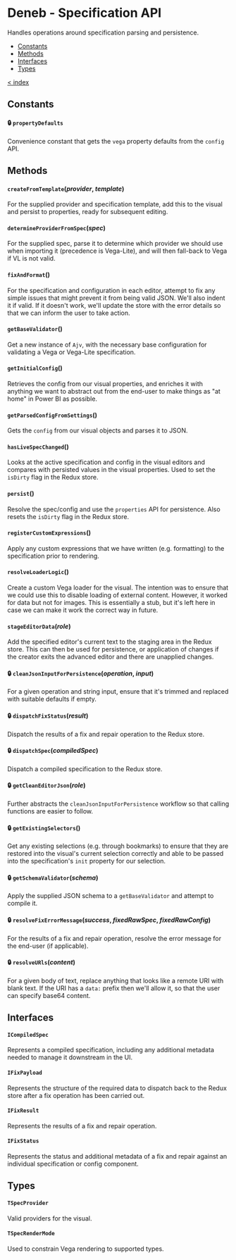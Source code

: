 # Deneb - Specification API

Handles operations around specification parsing and persistence.

-   [Constants](#constants)
-   [Methods](#methods)
-   [Interfaces](#interfaces)
-   [Types](#types)

[< index](../README.md)

## Constants

#### 🔒 `propertyDefaults`

Convenience constant that gets the `vega` property defaults from the `config` API.

## Methods

#### `createFromTemplate`(_provider_, _template_)

For the supplied provider and specification template, add this to the visual and persist to properties, ready for subsequent editing.

#### `determineProviderFromSpec`(_spec_)

For the supplied spec, parse it to determine which provider we should use when importing it (precedence is Vega-Lite), and will then fall-back to Vega if VL is not valid.

#### `fixAndFormat`()

For the specification and configuration in each editor, attempt to fix any simple issues that might prevent it from being valid JSON. We'll also indent it if valid. If it doesn't work, we'll update the store with the error details so that we can inform the user to take action.

#### `getBaseValidator`()

Get a new instance of `Ajv`, with the necessary base configuration for validating a Vega or Vega-Lite specification.

#### `getInitialConfig`()

Retrieves the config from our visual properties, and enriches it with anything we want to abstract out from the end-user to make things as "at home" in Power BI as possible.

#### `getParsedConfigFromSettings`()

Gets the `config` from our visual objects and parses it to JSON.

#### `hasLiveSpecChanged`()

Looks at the active specification and config in the visual editors and compares with persisted values in the visual properties. Used to set the `isDirty` flag in the Redux store.

#### `persist`()

Resolve the spec/config and use the `properties` API for persistence. Also resets the `isDirty` flag in the Redux store.

#### `registerCustomExpressions`()

Apply any custom expressions that we have written (e.g. formatting) to the specification prior to rendering.

#### `resolveLoaderLogic`()

Create a custom Vega loader for the visual. The intention was to ensure that we could use this to disable loading of external content. However, it worked for data but not for images. This is essentially a stub, but it's left here in case we can make it work the correct way in future.

#### `stageEditorData`(_role_)

Add the specified editor's current text to the staging area in the Redux store. This can then be used for persistence, or application of changes if the creator exits the advanced editor and there are unapplied changes.

#### 🔒 `cleanJsonInputForPersistence`(_operation_, _input_)

For a given operation and string input, ensure that it's trimmed and replaced with suitable defaults if empty.

#### 🔒 `dispatchFixStatus`(_result_)

Dispatch the results of a fix and repair operation to the Redux store.

#### 🔒 `dispatchSpec`(_compiledSpec_)

Dispatch a compiled specification to the Redux store.

#### 🔒 `getCleanEditorJson`(_role_)

Further abstracts the `cleanJsonInputForPersistence` workflow so that calling functions are easier to follow.

#### 🔒 `getExistingSelectors`()

Get any existing selections (e.g. through bookmarks) to ensure that they are restored into the visual's current selection correctly and able to be passed into the specification's `init` property for our selection.

#### 🔒 `getSchemaValidator`(_schema_)

Apply the supplied JSON schema to a `getBaseValidator` and attempt to compile it.

#### 🔒 `resolveFixErrorMessage`(_success_, _fixedRawSpec_, _fixedRawConfig_)

For the results of a fix and repair operation, resolve the error message for the end-user (if applicable).

#### 🔒 `resolveURls`(_content_)

For a given body of text, replace anything that looks like a remote URI with blank text. If the URI has a `data:` prefix then we'll allow it, so that the user can specify base64 content.

## Interfaces

#### `ICompiledSpec`

Represents a compiled specification, including any additional metadata needed to manage it downstream in the UI.

#### `IFixPayload`

Represents the structure of the required data to dispatch back to the Redux store after a fix operation has been carried out.

#### `IFixResult`

Represents the results of a fix and repair operation.

#### `IFixStatus`

Represents the status and additional metadata of a fix and repair against an individual specification or config component.

## Types

#### `TSpecProvider`

Valid providers for the visual.

#### `TSpecRenderMode`

Used to constrain Vega rendering to supported types.
